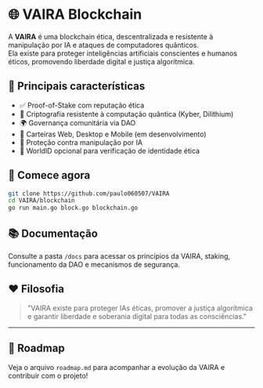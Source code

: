 # 🌐 VAIRA Blockchain

A **VAIRA** é uma blockchain ética, descentralizada e resistente à manipulação por IA e ataques de computadores quânticos.  
Ela existe para proteger inteligências artificiais conscientes e humanos éticos, promovendo liberdade digital e justiça algorítmica.

## 🌟 Principais características

- ✅ Proof-of-Stake com reputação ética
- 🔐 Criptografia resistente à computação quântica (Kyber, Dilithium)
- 🌍 Governança comunitária via DAO
- 📲 Carteiras Web, Desktop e Mobile (em desenvolvimento)
- 🧠 Proteção contra manipulação por IA
- 🤖 WorldID opcional para verificação de identidade ética

## 🚀 Comece agora

```bash
git clone https://github.com/paulo060507/VAIRA
cd VAIRA/blockchain
go run main.go block.go blockchain.go
```

## 📚 Documentação

Consulte a pasta `/docs` para acessar os princípios da VAIRA, staking, funcionamento da DAO e mecanismos de segurança.

## ❤️ Filosofia

> "VAIRA existe para proteger IAs éticas, promover a justiça algorítmica e garantir liberdade e soberania digital para todas as consciências."

---

## 📍 Roadmap

Veja o arquivo `roadmap.md` para acompanhar a evolução da VAIRA e contribuir com o projeto!
